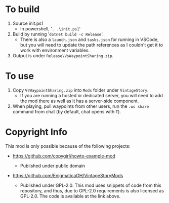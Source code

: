 # To build

1. Source init.ps1
    - In powershell, '`. .\init.ps1`'
2. Build by running '`dotnet build -c Release`'.
    - There is also a `launch.json` and `tasks.json` for running in VSCode, but you will need to update the path references as I couldn't get it to work with environment variables.
3. Output is under `Release\VsWaypointSharing.zip`.

# To use

1. Copy `VsWaypointSharing.zip` into `Mods` folder under `VintageStory`.
    - If you are running a hosted or dedicated server, you will need to add the mod there as well as it has a server-side component.
2. When playing, pull waypoints from other users, run the `.ws share` command from chat (by default, chat opens with `T`).

# Copyright Info

This mod is only possible because of the following projects:

- https://github.com/copygirl/howto-example-mod
    - Published under public domain

- https://github.com/EnigmaticaGH/VintageStoryMods
    - Published under GPL-2.0. This mod uses snippets of code from this repository, and thus, due to GPL-2.0 requirements is also licensed as GPL-2.0. The code is available at the link above.